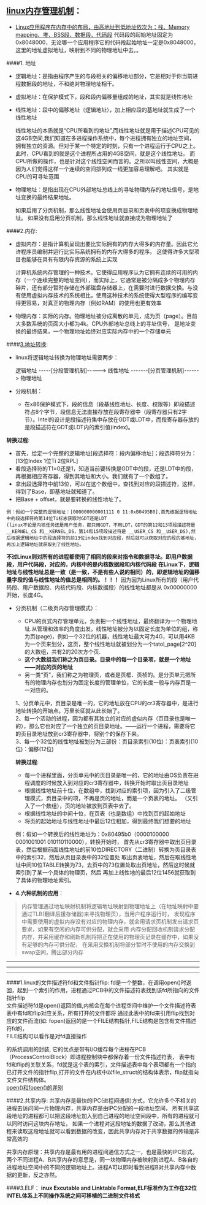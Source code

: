 ## [linux内存管理机制](http://blog.csdn.net/yusiguyuan/article/details/23554927)：

* [Linux应用程序在内存中的布局，由高地址到低地址依次为：栈、Memory       mapping、堆、BSS段、数据段、代码段](http://www.cnblogs.com/51qianrushi/p/4294264.html)
  代码段的起始地址固定为0x8048000，无论哪一个应用程序它的代码段起始地址一定是0x8048000，这里的地址虚拟地址，映射到不同的物理地址中去。。

####1. 地址
* 逻辑地址：是指由程序产生的与段相关的偏移地址部分，它是相对于你当前进程数据段的地址，不和绝对物理地址相干。
* 虚拟地址：在保护模式下，段和段内偏移量组成的地址，其实就是线性地址
* 线性地址：段中的偏移地址（逻辑地址），加上相应段的基地址就生成了一个线性地址
  
  >
    线性地址的本质就是“CPU所看到的地址”,而线性地址就是用于描述CPU可见的这4GB空间,我们知道在多进程操作系统中，每个进程拥有独立的地址空间，
    拥有独立的资源。但对于某一个特定的时刻，只有一个进程运行于CPU之上。此时，CPU看到的就是这个进程所占用的4GB空间，就是这个线性地址。
    而CPU所做的操作，也是针对这个线性空间而言的。之所以叫线性空间，大概是因为人们觉得这样一个连续的空间排列成一线更加容易理解吧。
    其实就是CPU的可寻址范围
* 物理地址：是指出现在CPU外部地址总线上的寻址物理内存的地址信号，是地址变换的最终结果地址。

  >
    如果启用了分页机制，那么线性地址会使用页目录和页表中的项变换成物理地址。
    如果没有启用分页机制，那么线性地址就直接成为物理地址了

####2.内存:
* 虚拟内存：是指计算机呈现出要比实际拥有的内存大得多的内存量。因此它允许程序员编制并运行比实际系统拥有的内存大得多的程序。
  这使得许多大型项目也能够在具有有限内存资源的系统上实现

  >
  计算机系统内存管理的一种技术。它使得应用程序认为它拥有连续的可用的内存（一个连续完整的地址空间），而实际上，它通常是被分隔成多个物理内存碎片，还有部分暂时存储在外部磁盘存储器上，在需要时进行数据交换。与没有使用虚拟内存技术的系统相比，使用这种技术的系统使得大型程序的编写变得更容易，对真正的物理内存（例如RAM）的使用也更有效率
* 物理内存：实际的内存。物理地址被分成离散的单元，成为页（page）。目前大多数系统的页面大小都为4k。CPU外部地址总线上的寻址信号，
  是地址变换的最终结果，一个物理地址始终对应实际内存中的一个存储单元

####[3.地址转换](http://blog.csdn.net/wxzking/article/details/5905214):
* linux将逻辑地址转换为物理地址需要两步：
  
  逻辑地址 -----[分段管理机制]-----> 线性地址 -------[分页管理机制]------> 物理地址

* 分段机制：
  * 在x86保护模式下，段的信息（段基线性地址、长度、权限等）即段描述符占8个字节，段信息无法直接存放在段寄存器中（段寄存器只有2字节）。Intel的设计是段描述符集中存放在GDT或LDT中，而段寄存器存放的是段描述符在GDT或LDT内的索引值(index)。
  
 __转换过程__:
  * 首先，给定一个完整的逻辑地址[段选择符：段内偏移地址]；段选择符分为：[13位Index 1位Ti 2位RPL]
  * 看段选择符的T1=0还是1，知道当前要转换是GDT中的段，还是LDT中的段，再根据相应寄存器，得到其地址和大小。我们就有了一个数组了。
  * 拿出段选择符中前13位，可以在这个数组中，查找到对应的段描述符，这样，得到了Base，即基地址就知道了。
  * 把Base + offset，就是要转换的线性地址了。

  >
    例：假如一个完整的逻辑地址：[000000000001111 0 11:0xB0495B0],首先根据逻辑地址中的段选择符的第14位Ti标志获取时GDT还是LDT
    (linux不论是内核任务还是用户任务，都只用GDT，不用LDT，GDT的第12和13项段描述符是 __KERNEL_CS 和__KERNEL_DS，第14和15项段描述符是 __USER_CS 和__USER_DS),然后根据逻辑地址中的段选择符的前13位index找到对应段，然后就可以获取对应的段的基地址，再加上逻辑地址就获取到了线性地址。

 __不过Linux则对所有的进程都使用了相同的段来对指令和数据寻址。即用户数据段，用户代码段，对应的，内核中的是内核数据段和内核代码段__
 __在Linux下，逻辑地址与线性地址总是一致（是一致，不是有些人说的相同）的，即逻辑地址的偏移量字段的值与线性地址的值总是相同的。！！！__
 因为因为Linux所有的段（用户代码段、用户数据段、内核代码段、内核数据段）的线性地址都是从 0x00000000 开始，长度4G。
 
* 分页机制（二级页内存管理模式）：
  * CPU的页式内存管理单元，负责把一个线性地址，最终翻译为一个物理地址.从管理和效率的角度出发，线性地址被分为以固定长度为单位的组，称为页(page)，例如一个32位的机器，线性地址最大可为4G，可以用4KB为一个页来划分，这页，整个线性地址就被划分为一个tatol_page[2^20]的大数组，共有2的20次方个页.   
  * __这个大数组我们称之为页目录。目录中的每一个目录项，就是一个地址——对应的页的地址__    
  * 另一类“页”，我们称之为物理页，或者是页框、页桢的。是分页单元把所有的物理内存也划分为固定长度的管理单位，它的长度一般与内存页是一一对应的。
  
  >
    1、分页单元中，页目录是唯一的，它的地址放在CPU的cr3寄存器中，是进行地址转换的开始点。万里长征就从此长始了。  
    2、每一个活动的进程，因为都有其独立的对应的虚似内存（页目录也是唯一的），那么它也对应了一个独立的页目录地址。——运行一个进程，需要将它的页目录地址放到cr3寄存器中，将别个的保存下来。   
    3、每一个32位的线性地址被划分为三部份：页目录索引(10位)：页表索引(10位)：偏移(12位)  
  
  __转换过程__:
  * 每一个进程里面，分页单元中的页目录是唯一的，它的地址由OS负责在进程调度的时候放入到对应的cr3寄存器中，转换开始时取出页目录地址
  * 根据线性地址前十位，在数组中，找到对应的索引项，因为引入了二级管理模式，页目录中的项，不再是页的地址，而是一个页表的地址。
  （又引入了一个数组），页的地址被放到页表中去了。
  * 根据线性地址的中间十位，在页表（也是数组）中找到页的起始地址
  * 将页的起始地址与线性地址中最后12位相加，得到最终我们想要的地址
  
  >
    例：假如一个转换后的线性地址为：0x80495b0（0000100000 0001001001 010110110000），转换开始时，
    首先从cr3寄存器中取出页目录表，然后根据前面线性地址的前10位DIRECTORY（二进制）转换为页目录表中的索引32，然后从页目录表中的32位置处
    取出页表地址，然后在取线性地址中间10位TABLE转换为73，去页中的73位置处取出页地址，然后这时候就索引到了某一个具体的物理页，然后
    再加上线性地的最后12位1456就获取到了具体的物理地址索引。
 
* __4.六种机制的应用__：

 > 内存管理通过地址映射机制将逻辑地址映射到物理地址上（在地址映射中要通过TLB(翻译后援存储器)来寻找物理页），当用户程序运行时，
   发现程序中需要使用的虚拟内存没有对应的物理内存，就会用请求页机制发出请求页要求，如果有空闲的内存可供分配，就会采用
   内存分配回收机制请求分配内存，并采用缓存和刷新机制将把正在使用的物理页记录在缓存中，如果没有足够的内存可供分配，
   在采用交换机制将部分暂时不使用的内存交换到swap空间，腾出部分内存
  
  
***
***
***
  
####1.linux的文件描述符fd和文件指针flip:
  fd是一个整数，在调用open()时返回，起到一个索引的作用，进程通过PCB中的文件描述符表找到该fd所指向的文件指针filp    
  文件描述符fd是open()返回的值,内核会在每个进程空间中维护一个文件描述符表表中有fd和flip对应关系，所有打开的文件都将     通过此表中的fd来引用flip找到对应的文件而流(如: fopen)返回的是一个FILE结构指针,FILE结构是包含有文件描述符fd的，    
  FILE结构可以看作是对fd直接操作     
  
  的系统调用的封装, 它的优点是带有I/O缓存每个进程在PCB（ProcessControlBlock）即进程控制块中都保存着一份文件描述符表，
  表中有fd和flip的关联关系，fd就是这个表的索引，文件描述表中每个表项都有一个指向已打开文件的指针flip,打开的文件在内核中以file_struct的结构体表示，flip就指向文件文件结构体。    
  [open()和fopen()的差别](http://blog.csdn.net/hairetz/article/details/4150193)

####2.共享内存:
  共享内存是最快的IPC(进程间通信)方式，它允许多个不相关的进程去访问同一片物理内存，共享内存是由IPC分配的一段地址空间，
  所有共享这段地址的进程都可以把这段地址加入到自己进程的地址空间段中，所有的进程就可以同时访问这块内存地址，
  如果一个进程对这段地址的数据了改动，那么其他进程来读取这段地址就可以看到数据的改变，因此共享内存对于共享数据的传输是非常高效的    
  
  共享内存原理：共享内存是最有用的进程间通信方式之一，也是最快的IPC形式。两个不同进程A、B共享内存的意思是，同一块物理内存被映射到进程A、B各自的进程地址空间中的不同的逻辑地址上。进程A可以即时看到进程B对共享内存中数据的更新，反之亦然。

####3.ELF：
__inux Excutable and Linktable Format,ELF标准作为工作在32位INTEL体系上不同操作系统之间可移植的二进制文件格式__


